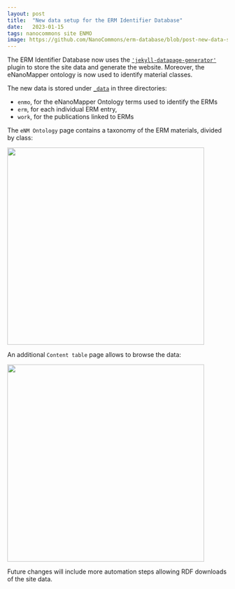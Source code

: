 ```yaml
---
layout: post
title:  "New data setup for the ERM Identifier Database"
date:   2023-01-15
tags: nanocommons site ENMO
image: https://github.com/NanoCommons/erm-database/blob/post-new-data-setup/assets/screenshot_site_ontology.png
---
```

The ERM Identifier Database now uses the [`'jekyll-datapage-generator'`](https://github.com/avillafiorita/jekyll-datapage_gen) plugin to store the site data and generate the website. Moreover, the eNanoMapper ontology is now used to identify material classes.

The new data is stored under [`_data`](https://github.com/NanoCommons/erm-database/tree/main/_data) in three directories:
  - `enmo`, for the eNanoMapper Ontology terms used to identify the ERMs
  - `erm`, for each individual ERM entry,
  - `work`, for the publications linked to ERMs

The `eNM Ontology` page contains a taxonomy of the ERM materials, divided by class:


<img src="https://github.com/NanoCommons/erm-database/assets/83466805/f8b5f2b8-8330-489a-acfa-cff9a4f5b17b" width="450"/>


An additional `Content table` page allows to browse the data:

<img src="https://github.com/NanoCommons/erm-database/assets/83466805/43a2328c-2d80-46cd-ae3a-5149f64ccc8e" width="450"/>

Future changes will include more automation steps allowing RDF downloads of the site data.
